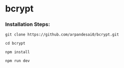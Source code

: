 # bcrypt
### Installation Steps:
```
git clone https://github.com/arpandesai0/bcrypt.git 
```
```
cd bcrypt
```
```
npm install
```
```
npm run dev
```



